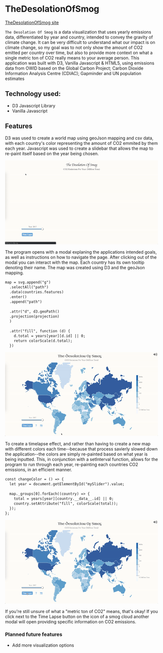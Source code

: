 # TheDesolationOfSmog

[TheDesolationOfSmog site](https://https://bbriannwalshh.github.io/TheDesolationOfSmog/)

`The Desolation Of Smog` is a data visualization that uses yearly emissions data, differentiated by year and country, intended to convey the gravity of climate change. It can be very difficult to understand what our impact is on climate change, so my goal was to not only show the amount of CO2 emitted per country over time, but also to provide more context on what a single metric ton of CO2 really means to your average person.
This application was built with D3, Vanilla Javascript & HTML5, using emissions data from OWID based on the Global Carbon Project; Carbon Dioxide Information Analysis Centre (CDIAC); Gapminder and UN population estimates

## Technology used:
* D3 Javascript Library
* Vanilla Javascript

## Features
D3 was used to create a world map using geoJson mapping and csv data, with each country's color representing the amount of CO2 emmited by them each year. Javascript was used to create a slidebar that allows the map to re-paint itself based on the year being chosen.

![](desolation-instructions.gif)

The program opens with a modal explaning the applications intended goals, as well as instructions on how to navigate the page. After clicking out of the modal you can interact with the map. Each country has its own tooltip denoting their name. The map was created using D3 and the geoJson mapping.

```
map = svg.append("g")
  .selectAll("path")
  .data(countries.features)
  .enter()
  .append("path")

  .attr("d", d3.geoPath()
  .projection(projection)
  )

  .attr("fill", function (d) {
    d.total = years[year][d.id] || 0;
    return colorScale(d.total);
  })
```

![](desolation-timelapse.gif)

To create a timelapse effect, and rather than having to create a new map with different colors each time--because that process savierly slowed down the application--the colors are simply re-painted based on what year is being inputted. This, in conjunction with a setInterval function, allows for the program to run through each year, re-painting each countries CO2 emissions, in an efficient manner.  

```
const changeColor = () => {
  let year = document.getElementById("mySlider").value;
  
  map._groups[0].forEach((country) => {
    total = years[year][country.__data__.id] || 0;
    country.setAttribute("fill", colorScale(total));
  });
};
```

![](desolation-co2.gif)

If you're still unsure of what a "metric ton of CO2" means, that's okay! If you click next to the Time Lapse button on the icon of a smog cloud another modal will open providing specific information on CO2 emissions.


### Planned future features
* Add more visualization options
